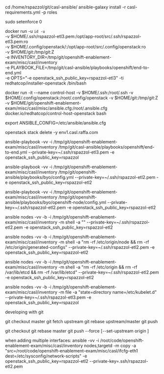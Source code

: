 
cd /home/rspazzol/git/casl-ansible/
ansible-galaxy install -r casl-requirements.yml -p roles

sudo setenforce 0
      
docker run -u `id -u` \
      -v $HOME/.ssh/rspazzol-etl3.pem:/opt/app-root/src/.ssh/rspazzol-etl3.pem:ro \
      -v $HOME/.config/openstack/:/opt/app-root/src/.config/openstack:ro \
      -v $HOME/git:/tmp/git:Z \
      -e INVENTORY_DIR=/tmp/git/openshift-enablement-exam/misc/casl/inventory \
      -e PLAYBOOK_FILE=/tmp/git/casl-ansible/playbooks/openshift/end-to-end.yml \
      -e OPTS="-e openstack_ssh_public_key=rspazzol-etl3" -ti \
      redhatcop/installer-openstack /bin/bash           
      
docker run -it --name control-host -v $HOME/.ssh:/root/.ssh -v $HOME/.config/openstack:/root/.config/openstack -v $HOME/git:/tmp/git:Z -v $HOME/git/openshift-enablement-exam/misc/casl/misc/ansible.cfg:/root/.ansible.cfg docker.io/redhatcop/control-host-openstack bash      

export ANSIBLE_CONFIG=/etc/ansible/ansible.cfg

openstack stack delete -y env1.casl.raffa.com

ansible-playbook -vv -i /tmp/git/openshift-enablement-exam/misc/casl/inventory   /tmp/git/casl-ansible/playbooks/openshift/end-to-end.yml --private-key=~/.ssh/rspazzol-etl3.pem -e openstack_ssh_public_key=rspazzol

ansible-playbook -vv -i /tmp/git/openshift-enablement-exam/misc/casl/inventory   /tmp/git/openshift-ansible/playbooks/byo/config.yml --private-key=~/.ssh/rspazzol-etl2.pem -e openstack_ssh_public_key=rspazzol-etl2

ansible-playbook -vv -i /tmp/git/openshift-enablement-exam/misc/casl/inventory   /tmp/git/openshift-ansible/playbooks/byo/openshift-node/config.yml --private-key=~/.ssh/rspazzol-etl2.pem -e openstack_ssh_public_key=rspazzol-etl2

ansible nodes -vv -b -i /tmp/git/openshift-enablement-exam/misc/casl/inventory -m shell -a "<command>" --private-key=~/.ssh/rspazzol-etl2.pem -e openstack_ssh_public_key=rspazzol-etl2

ansible nodes -vv -b -i /tmp/git/openshift-enablement-exam/misc/casl/inventory -m shell -a "rm -rf /etc/origin/node && rm -rf /etc/origin/generated-configs" --private-key=~/.ssh/rspazzol-etl2.pem -e openstack_ssh_public_key=rspazzol-etl2

ansible nodes -vv -b -i /tmp/git/openshift-enablement-exam/misc/casl/inventory -m shell -a "rm -rf /etc/origin && rm -rf /var/lib/etcd && rm -rf /var/lib/etcd" --private-key=~/.ssh/rspazzol-etl2.pem -e openstack_ssh_public_key=rspazzol-etl2

ansible nodes -vv -b -i /tmp/git/openshift-enablement-exam/misc/casl/inventory -m file -a "state=directory name=/etc/kubelet.d" --private-key=~/.ssh/rspazzol-etl3.pem -e openstack_ssh_public_key=rspazzol







developing with git

git checkout master
git fetch upstream
git rebase upstream/master
git push

git checkout <branch>
git rebase master
git push --force [--set-upstream origin <branch>]

when adding multiple interfaces:
ansible -vv -i /root/code/openshift-enablement-exam/misc/casl/inventory nodes,targetd -m copy -a "src=/root/code/openshift-enablement-exam/misc/casl/ifcfg-eth1 dest=/etc/sysconfig/network-scripts" -e openstack_ssh_public_key=rspazzol-etl2 --private-key=.ssh/rspazzol-etl2.pem
